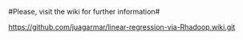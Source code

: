 #Please, visit the wiki for further information#

<https://github.com/juagarmar/linear-regression-via-Rhadoop.wiki.git>
